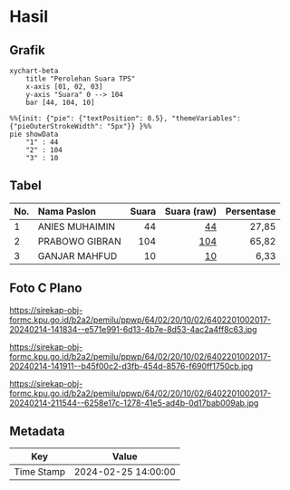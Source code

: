 # Hasil

## Grafik

```mermaid
xychart-beta
    title "Perolehan Suara TPS"
    x-axis [01, 02, 03]
    y-axis "Suara" 0 --> 104
    bar [44, 104, 10]
```

```mermaid
%%{init: {"pie": {"textPosition": 0.5}, "themeVariables": {"pieOuterStrokeWidth": "5px"}} }%%
pie showData
    "1" : 44
    "2" : 104
    "3" : 10
```

## Tabel

| No. | Nama Paslon    | Suara | Suara (raw) | Persentase |
|:--- |:-------------- | -----:| -----------:| ----------:|
| 1   | ANIES MUHAIMIN | 44    | [44][p-1]   | 27,85      |
| 2   | PRABOWO GIBRAN | 104   | [104][p-2]  | 65,82      |
| 3   | GANJAR MAHFUD  | 10    | [10][p-3]   | 6,33       |


[p-1]: https://github.com/gigit-pemilu/pemilu-2024-64-kalimantan-timur/blob/main/pilpres/hitung-suara/sub/64-kalimantan-timur/sub/02-kutai-kartanegara/sub/20-samboja-barat/sub/1002-sungai-merdeka/sub/017-tps/sub/paslon-1.txt
[p-2]: https://github.com/gigit-pemilu/pemilu-2024-64-kalimantan-timur/blob/main/pilpres/hitung-suara/sub/64-kalimantan-timur/sub/02-kutai-kartanegara/sub/20-samboja-barat/sub/1002-sungai-merdeka/sub/017-tps/sub/paslon-2.txt
[p-3]: https://github.com/gigit-pemilu/pemilu-2024-64-kalimantan-timur/blob/main/pilpres/hitung-suara/sub/64-kalimantan-timur/sub/02-kutai-kartanegara/sub/20-samboja-barat/sub/1002-sungai-merdeka/sub/017-tps/sub/paslon-3.txt

## Foto C Plano

https://sirekap-obj-formc.kpu.go.id/b2a2/pemilu/ppwp/64/02/20/10/02/6402201002017-20240214-141834--e571e991-6d13-4b7e-8d53-4ac2a4ff8c63.jpg

https://sirekap-obj-formc.kpu.go.id/b2a2/pemilu/ppwp/64/02/20/10/02/6402201002017-20240214-141911--b45f00c2-d3fb-454d-8576-f690ff1750cb.jpg

https://sirekap-obj-formc.kpu.go.id/b2a2/pemilu/ppwp/64/02/20/10/02/6402201002017-20240214-211544--6258e17c-1278-41e5-ad4b-0d17bab009ab.jpg


## Metadata

| Key        | Value               |
| ---------- | ------------------- |
| Time Stamp | 2024-02-25 14:00:00 |



